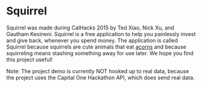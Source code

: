 # Squirrel

Squirrel was made during CalHacks 2015 by Ted Xiao, Nick Xu, and Gautham Kesineni.  Squirrel is a free application to help you painlessly invest and give back, whenever you spend money. The application is called Squirrel because squirrels are cute animals that eat <a href="https://www.acorns.com/">acorns</a> and because squirreling means stashing something away for use later. We hope you find this project useful!

Note: The project demo is currently NOT hooked up to real data, because the project uses the Capital One Hackathon API, which does send real data.

